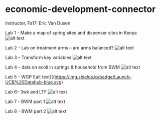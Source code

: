 # economic-development-connector

Instructor, Fa17: Eric Van Dusen

Lab 1 - Make a map of spring sites and dispenser sites in Kenya  
[ ](http://datahub.berkeley.edu/user-redirect/interact?account=ds-connectors&repo=LS-88-BTC&branch=master&path=fa17/lab1) ![alt text](https://img.shields.io/badge/Launch-UCB%20Datahub-blue.svg)


Lab 2 - Lab on treatment arms – are arms balanced?  [ ](http://datahub.berkeley.edu/user-redirect/interact?account=ds-connectors&repo=LS-88-BTC&branch=master&path=fa17/lab2)  ![alt text](https://img.shields.io/badge/Launch-UCB%20Datahub-blue.svg)

Lab 3 – Transform key variables  [](http://datahub.berkeley.edu/user-redirect/interact?account=ds-connectors&repo=LS-88-BTC&branch=master&path=fa17/lab3)  ![alt text](https://img.shields.io/badge/Launch-UCB%20Datahub-blue.svg)
 

Lab 4 - data on ecoli in springs & household from BWM  [ ](http://datahub.berkeley.edu/user-redirect/interact?account=ds-connectors&repo=LS-88-BTC&branch=master&path=fa17/lab4)  ![alt text](https://img.shields.io/badge/Launch-UCB%20Datahub-blue.svg)


Lab 5 - WGP  [ ](http://datahub.berkeley.edu/user-redirect/interact?account=ds-connectors&repo=LS-88-BTC&branch=master&path=fa17/lab5)  ![alt text]((https://img.shields.io/badge/Launch-UCB%20Datahub-blue.svg)

Lab 6– 3wk and LTF   [ ](http://datahub.berkeley.edu/user-redirect/interact?account=ds-connectors&repo=LS-88-BTC&branch=master&path=fa17/lab6)  ![alt text](https://img.shields.io/badge/Launch-UCB%20Datahub-blue.svg)


Lab 7 - BWM part 1   [](http://datahub.berkeley.edu/user-redirect/interact?account=ds-connectors&repo=LS-88-BTC&branch=master&path=fa17/lab7)  ![alt text](https://img.shields.io/badge/Launch-UCB%20Datahub-blue.svg)


Lab 8 - BWM part 2   [](http://datahub.berkeley.edu/user-redirect/interact?account=ds-connectors&repo=LS-88-BTC&branch=master&path=fa17/lab8)  ![alt text](https://img.shields.io/badge/Launch-UCB%20Datahub-blue.svg)


